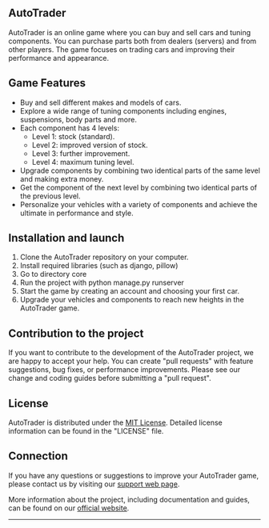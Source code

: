 ## AutoTrader

AutoTrader is an online game where you can buy and sell cars and tuning components. You can purchase parts both from dealers (servers) and from other players. The game focuses on trading cars and improving their performance and appearance.

## Game Features

- Buy and sell different makes and models of cars.
- Explore a wide range of tuning components including engines, suspensions, body parts and more.
- Each component has 4 levels:
   - Level 1: stock (standard).
   - Level 2: improved version of stock.
   - Level 3: further improvement.
   - Level 4: maximum tuning level.
- Upgrade components by combining two identical parts of the same level and making extra money.
- Get the component of the next level by combining two identical parts of the previous level.
- Personalize your vehicles with a variety of components and achieve the ultimate in performance and style.

## Installation and launch

1. Clone the AutoTrader repository on your computer.
2. Install required libraries (such as django, pillow)
3. Go to directory core
4. Run the project with python manage.py runserver
5. Start the game by creating an account and choosing your first car.
6. Upgrade your vehicles and components to reach new heights in the AutoTrader game.

## Contribution to the project

If you want to contribute to the development of the AutoTrader project, we are happy to accept your help. You can create "pull requests" with feature suggestions, bug fixes, or performance improvements. Please see our change and coding guides before submitting a "pull request".

## License

AutoTrader is distributed under the [MIT License](https://opensource.org/licenses/MIT). Detailed license information can be found in the "LICENSE" file.

## Connection

If you have any questions or suggestions to improve your AutoTrader game, please contact us by visiting our [support web page](https://www.autotradergame.com/support).

More information about the project, including documentation and guides, can be found on our [official website](https://www.autotradergame.com).

---
